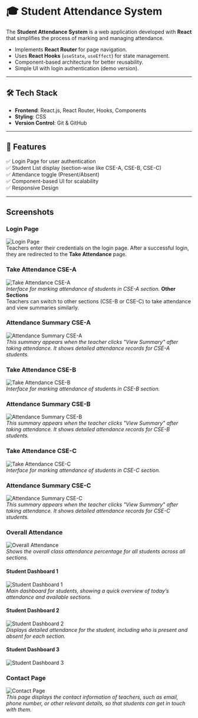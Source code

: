 # 🎓 Student Attendance System  

The **Student Attendance System** is a web application developed with **React** that simplifies the process of marking and managing attendance.  

- Implements **React Router** for page navigation.  
- Uses **React Hooks** (`useState`, `useEffect`) for state management.  
- Component-based architecture for better reusability.  
- Simple UI with login authentication (demo version).  

---

## 🛠️ Tech Stack  
- **Frontend**: React.js, React Router, Hooks, Components  
- **Styling**: CSS  
- **Version Control**: Git & GitHub  

---

## 📂 Features  
✅ Login Page for user authentication  
✅ Student List display (section-wise like CSE-A, CSE-B, CSE-C)  
✅ Attendance toggle (Present/Absent)  
✅ Component-based UI for scalability  
✅ Responsive Design  

---

## Screenshots

### Login Page
![Login Page](screenshorts/LoginPage.png)  
Teachers enter their credentials on the login page. After a successful login, they are redirected to the **Take Attendance** page.

### Take Attendance CSE-A
![Take Attendance CSE-A](screenshorts/takeAttendancecse-a.png)  
*Interface for marking attendance of students in CSE-A section.*
**Other Sections**  
   Teachers can switch to other sections (CSE-B or CSE-C) to take attendance and view summaries similarly.

### Attendance Summary CSE-A
![Attendance Summary CSE-A](screenshorts/AttendanceSummarycse-a.png)  
*This summary appears when the teacher clicks "View Summary" after taking attendance. It shows detailed attendance records for CSE-A students.*

### Take Attendance CSE-B
![Take Attendance CSE-B](screenshorts/takeAttendancecse-b.png)  
*Interface for marking attendance of students in CSE-B section.*

### Attendance Summary CSE-B
![Attendance Summary CSE-B](screenshorts/AttendanceSummarycse-b.png)  
*This summary appears when the teacher clicks "View Summary" after taking attendance. It shows detailed attendance records for CSE-B students.*

### Take Attendance CSE-C
![Take Attendance CSE-C](screenshorts/takeAttendancecse-c.png)  
*Interface for marking attendance of students in CSE-C section.*

### Attendance Summary CSE-C
![Attendance Summary CSE-C](screenshorts/AttendanceSummarycse-c.png)  
*This summary appears when the teacher clicks "View Summary" after taking attendance. It shows detailed attendance records for CSE-C students.*

### Overall Attendance
![Overall Attendance](screenshorts/OverallAttendance.png)  
*Shows the overall class attendance percentage for all students across all sections.*

#### Student Dashboard 1
![Student Dashboard 1](screenshorts/StudentDashboard1.png)  
*Main dashboard for students, showing a quick overview of today’s attendance and available sections.*

#### Student Dashboard 2
![Student Dashboard 2](screenshorts/StudentDashboard2.png)  
*Displays detailed attendance for the student, including who is present and absent for each section.*

#### Student Dashboard 3
![Student Dashboard 3](screenshorts/StudentDashboard3.png)  

### Contact Page
![Contact Page](screenshorts/contact.png)  
*This page displays the contact information of teachers, such as email, phone number, or other relevant details, so that students can get in touch with them.*
